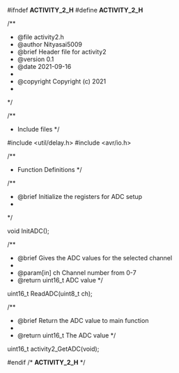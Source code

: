 #ifndef __ACTIVITY_2_H__
#define __ACTIVITY_2_H__

/**
 * @file activity2.h
 * @author Nityasai5009
 * @brief Header file for activity2
 * @version 0.1
 * @date 2021-09-16
 * 
 * @copyright Copyright (c) 2021
 * 
 */

/**
 * Include files
 */ 
 
#include <util/delay.h>
#include <avr/io.h>

/**
 * Function Definitions
 */

/**
 * @brief Initialize the registers for ADC setup
 * 
 */
 
void InitADC();

/**
 * @brief Gives the ADC values for the selected channel
 * 
 * @param[in] ch Channel number from 0-7
 * @return uint16_t ADC value
 */
 
uint16_t ReadADC(uint8_t ch);

/**
 * @brief Return the ADC value to main function
 * 
 * @return uint16_t The ADC value
 */
 
uint16_t activity2_GetADC(void);

#endif /* __ACTIVITY_2_H__ */
